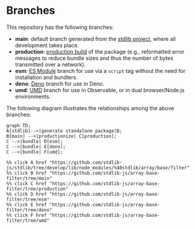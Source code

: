 <!--

@license Apache-2.0

Copyright (c) 2022 The Stdlib Authors.

Licensed under the Apache License, Version 2.0 (the "License");
you may not use this file except in compliance with the License.
You may obtain a copy of the License at

    http://www.apache.org/licenses/LICENSE-2.0

Unless required by applicable law or agreed to in writing, software
distributed under the License is distributed on an "AS IS" BASIS,
WITHOUT WARRANTIES OR CONDITIONS OF ANY KIND, either express or implied.
See the License for the specific language governing permissions and
limitations under the License.

-->

# Branches

This repository has the following branches:

-   **main**: default branch generated from the [stdlib project][stdlib-url], where all development takes place.
-   **production**: [production build][production-url] of the package (e.g., reformatted error messages to reduce bundle sizes and thus the number of bytes transmitted over a network).
-   **esm**: [ES Module][esm-url] branch for use via a `script` tag without the need for installation and bundlers.
-   **deno**: [Deno][deno-url] branch for use in Deno.
-   **umd**: [UMD][umd-url] branch for use in Observable, or in dual browser/Node.js environments.

The following diagram illustrates the relationships among the above branches:

```mermaid
graph TD;
A[stdlib]-->|generate standalone package|B;
B[main] -->|productionize| C[production];
C -->|bundle| D[esm];
C -->|bundle| E[deno];
C -->|bundle| F[umd];

%% click A href "https://github.com/stdlib-js/stdlib/tree/develop/lib/node_modules/%40stdlib/array/base/filter"
%% click B href "https://github.com/stdlib-js/array-base-filter/tree/main"
%% click C href "https://github.com/stdlib-js/array-base-filter/tree/production"
%% click D href "https://github.com/stdlib-js/array-base-filter/tree/esm"
%% click E href "https://github.com/stdlib-js/array-base-filter/tree/deno"
%% click F href "https://github.com/stdlib-js/array-base-filter/tree/umd"
```

[stdlib-url]: https://github.com/stdlib-js/stdlib/tree/develop/lib/node_modules/%40stdlib/array/base/filter
[production-url]: https://github.com/stdlib-js/array-base-filter/tree/production
[deno-url]: https://github.com/stdlib-js/array-base-filter/tree/deno
[umd-url]: https://github.com/stdlib-js/array-base-filter/tree/umd
[esm-url]: https://github.com/stdlib-js/array-base-filter/tree/esm